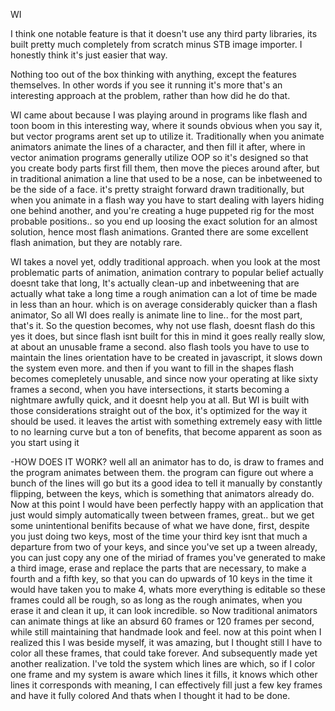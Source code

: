 WI



I think one notable feature is that it doesn't use any third party libraries, its built pretty much completely from scratch minus STB image
importer. I honestly think it's just easier that way.

Nothing too out of the box thinking with anything, except the features themselves. In other words if you see it running it's more that's 
an interesting approach at the problem, rather than how did he do that.

WI came about because I was playing around in programs like flash and toon boom in this interesting way, where it
sounds obvious when you say it, but vector programs arent set up to utilize it. Traditionally when you animate animators animate the lines of a character, 
and then fill it after, where in vector animation programs generally utilize OOP so it's designed so that you create body parts first fill them, then move the 
pieces around after, but in traditional animation a line that used to be a nose, can be inbetweened to be the side of a face. it's pretty straight forward drawn
traditionally, but when you animate in a flash way you have to start dealing with layers hiding one behind another, and you're creating a huge puppeted rig for
the most probable positions.. so you end up loosing the exact solution for an almost solution, hence most flash animations. Granted there are some excellent flash
animation, but they are notably rare. 

WI takes a novel yet, oddly traditional approach. when you look at the most problematic parts of animation, animation contrary to popular belief actually doesnt take that long, It's
actually clean-up and inbetweening that are actually what take a long time a rough animation can a lot of time be made in less than an hour. which is on average considerably quicker
than a flash animator, So all WI does really is animate line to line.. for the most part, that's it. So the question becomes, why not use flash, doesnt flash do this
yes it does, but since flash isnt built for this in mind it goes really really slow, at about an unusable frame a second. also flash tools you have to use to maintain the lines orientation
have to be created in javascript, it slows down the system even more. and then if you want to fill in the shapes flash becomes comepletely unusable, and since now your operating at like sixty
frames a second, when you have intersections, it starts becoming a nightmare awfully quick, and it doesnt help you at all. But WI is built with those considerations straight out of the box, it's
optimized for the way it should be used. it leaves the artist with something extremely easy with little to no learning curve but a ton of benefits, that become apparent as soon as you start using it

-HOW DOES IT WORK? well all an animator has to do, is draw to frames and the program animates between them. the program can figure out where a bunch of the lines will go but its a good
idea to tell it manually by constantly flipping, between the keys, which is something that animators already do. Now at this point I would have been perfectly happy with an application that just would simply
automatically tween between frames, great.. but we get some unintentional benifits because of what we have done, first, despite you just doing two keys, most of the time your third key isnt that much a departure
from two of your keys, and since you've set up a tween already, you can just copy any one of the miriad of frames you've generated to make a third image, erase and replace the parts that are necessary, to make a fourth
and a fifth key, so that you can do upwards of 10 keys in the time it would have taken you to make 4, whats more everything is editable so these frames could all be rough, so as long as the rough animates, when you
erase it and clean it up, it can look incredible. so Now traditional animators can animate things at like an absurd 60 frames or 120 frames per second, while still maintaining that handmade look and feel.
now at this point when I realized this I was beside myself, it was amazing, but I thought still I have to color all these frames, that could take forever. And subsequently made yet another realization. I've told 
the system which lines are which, so if I color one frame and my system is aware which lines it fills, it knows which other lines it corresponds with meaning, I can effectively fill just a few key frames and have it
fully colored And thats when I thought it had to be done.
